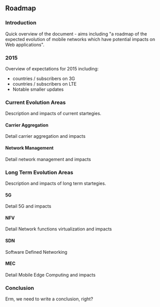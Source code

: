 ## Roadmap

### Introduction
Quick overview of the document - aims including "a roadmap of the expected evolution of mobile networks which have potential impacts on Web applications".

### 2015
Overview of expectations for 2015 including:
* countries / subscribers on 3G
* countries / subscribers on LTE
* Notable smaller updates

### Current Evolution Areas
Description and impacts of current startegies.

#### Carrier Aggregation
Detail carrier aggregation and impacts

#### Network Management
Detail network management and impacts

### Long Term Evolution Areas
Description and impacts of long term startegies.

#### 5G
Detail 5G and impacts

#### NFV
Detail Network functions virtualization and impacts

#### SDN
Software Defined Networking

#### MEC
Detail Mobile Edge Computing and impacts

### Conclusion
Erm, we need to write a conclusion, right?
